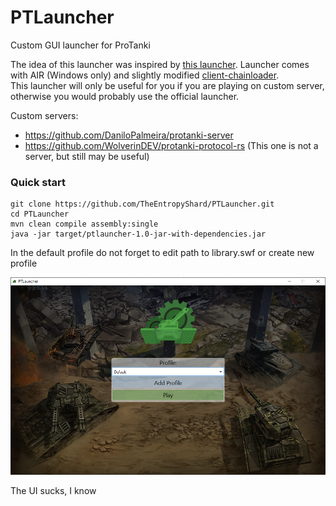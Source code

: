 # PTLauncher

Custom GUI launcher for ProTanki

The idea of this launcher was inspired by [this launcher](https://github.com/protanki-re/client-launcher).
Launcher comes with AIR (Windows only) and slightly modified [client-chainloader](https://github.com/protanki-re/client-chainloader). <br>
This launcher will only be useful for you if you are playing on custom server, otherwise you would probably use the official launcher.

Custom servers:
 - https://github.com/DaniloPalmeira/protanki-server
 - https://github.com/WolverinDEV/protanki-protocol-rs (This one is not a server, but still may be useful)

### Quick start
```shell
git clone https://github.com/TheEntropyShard/PTLauncher.git
cd PTLauncher
mvn clean compile assembly:single
java -jar target/ptlauncher-1.0-jar-with-dependencies.jar
```
In the default profile do not forget to edit path to library.swf or create new profile

![Screenshot.png](Screenshot.png)

The UI sucks, I know